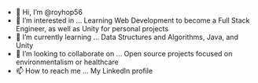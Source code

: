 - 👋 Hi, I’m @royhop56
- 👀 I’m interested in ...
Learning Web Development to become a Full Stack Engineer, as well as Unity for personal projects
- 🌱 I’m currently learning ...
Data Structures and Algorithms, Java, and Unity
- 💞️ I’m looking to collaborate on ...
Open source projects focused on environmentalism or healthcare
- 📫 How to reach me ...
My LinkedIn profile

<!---
royhop56/royhop56 is a ✨ special ✨ repository because its `README.md` (this file) appears on your GitHub profile.
You can click the Preview link to take a look at your changes.
--->
